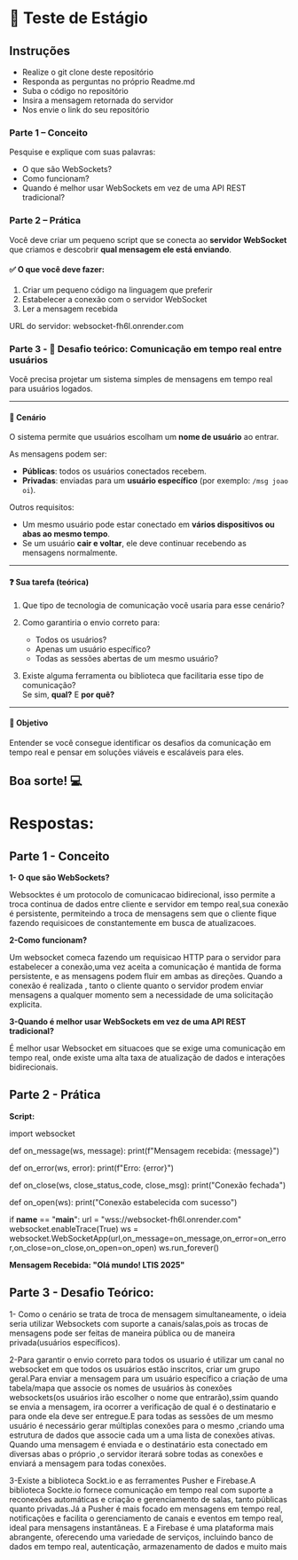 # 🧠 Teste de Estágio 

## Instruções
- Realize o git clone deste repositório
- Responda as perguntas no próprio Readme.md
- Suba o código no repositório
- Insira a mensagem retornada do servidor
- Nos envie o link do seu repositório

### Parte 1 – Conceito

Pesquise e explique com suas palavras:

- O que são WebSockets?
- Como funcionam?
- Quando é melhor usar WebSockets em vez de uma API REST tradicional?

### Parte 2 – Prática

Você deve criar um pequeno script que se conecta ao **servidor WebSocket** que criamos e descobrir **qual mensagem ele está enviando**.

#### ✅ O que você deve fazer:
1. Criar um pequeno código na linguagem que preferir
2. Estabelecer a conexão com o servidor WebSocket
3. Ler a mensagem recebida
  
URL do servidor: websocket-fh6l.onrender.com

### Parte 3 - 🔎 Desafio teórico: Comunicação em tempo real entre usuários
Você precisa projetar um sistema simples de mensagens em tempo real para usuários logados.

---

#### 🧩 Cenário

O sistema permite que usuários escolham um **nome de usuário** ao entrar.

As mensagens podem ser:

- **Públicas**: todos os usuários conectados recebem.
- **Privadas**: enviadas para um **usuário específico** (por exemplo: `/msg joao oi`).

Outros requisitos:

- Um mesmo usuário pode estar conectado em **vários dispositivos ou abas ao mesmo tempo**.
- Se um usuário **cair e voltar**, ele deve continuar recebendo as mensagens normalmente.

---

#### ❓ Sua tarefa (teórica)

1. Que tipo de tecnologia de comunicação você usaria para esse cenário?

2. Como garantiria o envio correto para:
   - Todos os usuários?
   - Apenas um usuário específico?
   - Todas as sessões abertas de um mesmo usuário?

3. Existe alguma ferramenta ou biblioteca que facilitaria esse tipo de comunicação?  
   Se sim, **qual?** E **por quê?**

---

#### 🎯 Objetivo

Entender se você consegue identificar os desafios da comunicação em tempo real e pensar em soluções viáveis e escaláveis para eles.


## Boa sorte! 💻

# Respostas:

## **Parte 1 - Conceito**

**1- O que são WebSockets?**

Websocktes é um protocolo de comunicacao bidirecional, isso permite a troca continua de dados entre cliente 
e servidor em tempo real,sua conexão é persistente, permiteindo a 
troca de mensagens sem que o cliente fique fazendo requisicoes de constantemente em busca de atualizacoes.

**2-Como funcionam?**

Um websocket comeca fazendo um requisicao HTTP para o servidor para estabelecer a 
    conexão,uma vez aceita a comunicação é mantida de forma persistente,
    e as mensagens podem fluir em ambas as direções.
    Quando a conexão é realizada , tanto o cliente quanto o 
    servidor prodem enviar mensagens a qualquer momento 
    sem a necessidade de uma solicitação explicita.

**3-Quando é melhor usar WebSockets em vez de uma API REST tradicional?**

 É melhor usar Websocket em situacoes que se exige uma 
     comunicação em tempo real, onde existe uma alta taxa 
     de atualização de dados e interações bidirecionais.

## Parte 2 - Prática

**Script:**

import websocket

def on_message(ws, message):
    print(f"Mensagem recebida: {message}")

def on_error(ws, error):
    print(f"Erro: {error}")

def on_close(ws, close_status_code, close_msg):
    print("Conexão fechada")

def on_open(ws):
    print("Conexão estabelecida com sucesso")

if __name__ == "__main__":
    url = "wss://websocket-fh6l.onrender.com"
    websocket.enableTrace(True)
    ws = websocket.WebSocketApp(url,on_message=on_message,on_error=on_error,on_close=on_close,on_open=on_open)
    ws.run_forever()

**Mensagem Recebida: "Olá mundo! LTIS 2025"**


## Parte 3 - Desafio Teórico:

1- Como o cenário se trata de troca de mensagem simultaneamente, o ideia seria utilizar 
     Websockets com suporte a canais/salas,pois as trocas de mensagens pode ser feitas de 
     maneira pública ou de maneira privada(usuários específicos).
	
2-Para garantir o envio correto para todos os usuario é utilizar 
     um canal no websocket em que todos os usuários estão inscritos,
     criar um grupo geral.Para enviar a mensagem para um usuário 
     específico a criação de uma tabela/mapa que associe os nomes de 
     usuários às conexões websockets(os usuários irão escolher o nome 
     que entrarão),ssim quando se envia a mensagem, ira ocorrer a verificação 
     de qual é o destinatario e para onde ela deve ser entregue.E para todas as 
     sessões de um mesmo usuário é necessário gerar múltiplas conexões para o mesmo
     ,criando uma estrutura de dados que associe cada um a uma lista de conexões ativas.
     Quando uma mensagem é enviada e o destinatário esta conectado em diversas abas o próprio
     ,o servidor iterará sobre todas as conexões e enviará a mensagem para todas conexões.

3-Existe a biblioteca Sockt.io e as ferramentes Pusher e Firebase.A biblioteca Sockte.io 
     fornece comunicação em tempo real com suporte a reconexões automáticas e criação e gerenciamento de salas, 
     tanto públicas quanto privadas.Já a Pusher é mais focado em mensagens em tempo real, 
     notificações e facilita o gerenciamento de canais e eventos em tempo real, ideal para mensagens instantâneas. 
     E a Firebase é uma plataforma mais abrangente, oferecendo uma variedade de serviços, 
     incluindo banco de dados em tempo real, autenticação, armazenamento de dados e muito mais
